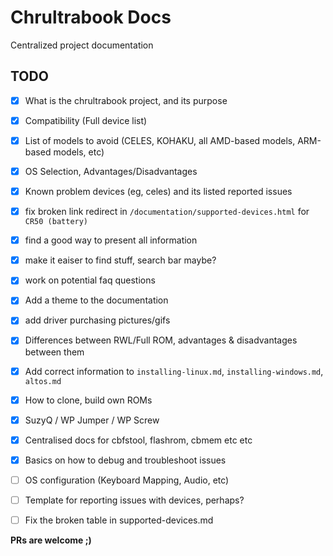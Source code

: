 # Chrultrabook Docs
Centralized project documentation 

## TODO
- [x] What is the chrultrabook project, and its purpose
- [x] Compatibility (Full device list)
- [x] List of models to avoid (CELES, KOHAKU, all AMD-based models, ARM-based models, etc)
- [x] OS Selection, Advantages/Disadvantages
- [x] Known problem devices (eg, celes) and its listed reported issues
- [x] fix broken link redirect in `/documentation/supported-devices.html` for `CR50 (battery)`
- [x] find a good way to present all information
- [x] make it eaiser to find stuff, search bar maybe?
- [x] work on potential faq questions
- [x] Add a theme to the documentation
- [x] add driver purchasing pictures/gifs
- [x] Differences between RWL/Full ROM, advantages & disadvantages between them
- [x] Add correct information to `installing-linux.md`, `installing-windows.md`, `altos.md`
- [x] How to clone, build own ROMs
- [x] SuzyQ / WP Jumper / WP Screw
- [x] Centralised docs for cbfstool, flashrom, cbmem etc etc
- [x] Basics on how to debug and troubleshoot issues
- [ ] OS configuration (Keyboard Mapping, Audio, etc)
- [ ] Template for reporting issues with devices, perhaps?
- [ ] Fix the broken table in supported-devices.md


**PRs are welcome ;)**
